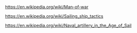 https://en.wikipedia.org/wiki/Man-of-war

https://en.wikipedia.org/wiki/Sailing_ship_tactics

https://en.wikipedia.org/wiki/Naval_artillery_in_the_Age_of_Sail